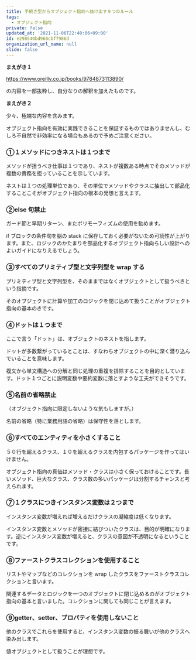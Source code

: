 ```yaml
---
title: 手続き型からオブジェクト指向へ抜け出す９つのルール
tags:
  - オブジェクト指向
private: false
updated_at: '2021-11-06T22:40:06+09:00'
id: e298540bd968cbf7986d
organization_url_name: null
slide: false
---
```

<strong>まえがき１</strong>

https://www.oreilly.co.jp/books/9784873113890/

の内容を一部抜粋し、自分なりの解釈を加えたものです。

<strong>まえがき２</strong>

少々、極端な内容を含みます。

オブジェクト指向を有効に実践できることを保証するものではありませんし、むしろ不自然で非効率になる場合もあるので予めご注意ください。

### ①１メソッドにつきネストは１つまで
メソッドが担うべき仕事は１つであり、ネストが複数ある時点でそのメソッドが複数の責務を担っていることを示しています。

ネストは１つの処理単位であり、その単位でメソッドやクラスに抽出して部品化することこそがオブジェクト指向の根本の発想と言えます。

### ②else 句禁止
ガード節と早期リターン、またポリモーフィズムの使用を勧めます。

if ブロックの条件句を脳の stack に保存しておく必要がないため可読性が上がります。また、ロジックのかたまりを部品化するオブジェクト指向らしい設計へのよいガイドになりえるでしょう。

### ③すべてのプリミティブ型と文字列型を wrap する
プリミティブ型と文字列型を、そのままではなくオブジェクトとして扱うべきという指摘です。

そのオブジェクトに計算や加工のロジックを閉じ込めて扱うことがオブジェクト指向の基本のきです。

### ④ドットは１つまで
ここで言う「ドット」は、オブジェクトのネストを指します。

ドットが多数繋がっているとことは、すなわちオブジェクトの中に深く潜り込んでいることを意味します。

複文から単文構造への分解と同じ処理の重複を排除することを目的としています。ドット１つごとに説明変数や要約変数に落とすような工夫ができそうです。

### ⑤名前の省略禁止
（オブジェクト指向に限定しないような気もしますが。）

名前の省略（特に業務用語の省略）は保守性を落とします。

### ⑥すべてのエンティティを小さくすること
５０行を超えるクラス、１０を超えるクラスを内包するパッケージを作ってはいけません。

オブジェクト指向の真価はメソッド・クラスは小さく保っておけることです。長いメソッド、巨大なクラス、クラス数の多いパッケージは分割するチャンスと考えられます。

### ⑦１クラスにつきインスタンス変数は２つまで
インスタンス変数が増えれば増えるだけクラスの凝縮度は低くなります。

インスタンス変数とメソッドが密接に結びついたクラスは、目的が明確になります。逆にインスタンス変数が増えると、クラスの意図が不透明になるということです。

### ⑧ファーストクラスコレクションを使用すること
リストやマップなどのコレクションを wrap したクラスをファーストクラスコレクションと言います。

関連するデータとロジックを一つのオブジェクトに閉じ込めるのがオブジェクト指向の基本と言いました。コレクションに関しても同じことが言えます。

### ⑨getter、setter、プロパティを使用しないこと
他のクラスでこれらを使用すると、インスタンス変数の振る舞いが他のクラスへ染み出します。

値オブジェクトとして扱うことが理想です。
